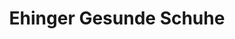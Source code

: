 ---
title: "Ehinger Gesunde Schuhe"
url: /singen-hohentwiel/ehinger-gesunde-schuhe/
shop: Schuhe
---